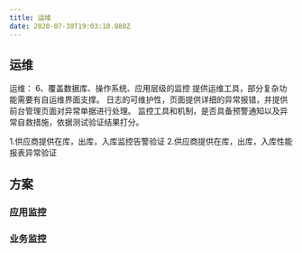 ```yaml
---
title: 运维
date: 2020-07-30T19:03:10.880Z
---
```


## 运维

运维： 
6、覆盖数据库、操作系统、应用层级的监控
提供运维工具，部分复杂功能需要有自运维界面支撑。
日志的可维护性，页面提供详细的异常报错，并提供前台管理页面对异常单据进行处理。
监控工具和机制，是否具备预警通知以及异常自救措施，依据测试验证结果打分。

1.供应商提供在库，出库，入库监控告警验证
2.供应商提供在库，出库，入库性能报表异常验证

## 方案

### 应用监控  <Badge type="error" text="监控工具选择"/>

### 业务监控 <Badge text="产品报表"/>

